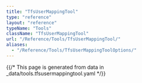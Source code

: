 ```yaml
---
title: "TfsUserMappingTool"
type: "reference"
layout: "reference"
typeName: "Tools"
className: "TfsUserMappingTool"
url: "/Reference/Tools/TfsUserMappingTool/"
aliases:
  - "/Reference/Tools/TfsUserMappingToolOptions/"
---
```


{{/* This page is generated from data in _data/tools.tfsusermappingtool.yaml */}}

